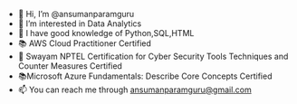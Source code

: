 - 👋 Hi, I’m @ansumanparamguru
- 👀 I’m interested in Data Analytics 
- 🔭 I have good knowledge of Python,SQL,HTML
- 📚 AWS Cloud Practitioner Certified
- 🌱 Swayam NPTEL Certification for Cyber Security Tools Techniques and Counter Measures Certified
- 📚Microsoft Azure Fundamentals: Describe Core Concepts Certified
- 📫 You can reach me through ansumanparamguru@gmail.com

<!---
ansumanparamguru/ansumanparamguru is a ✨ special ✨ repository because its `README.md` (this file) appears on your GitHub profile.
You can click the Preview link to take a look at your changes.
--->
